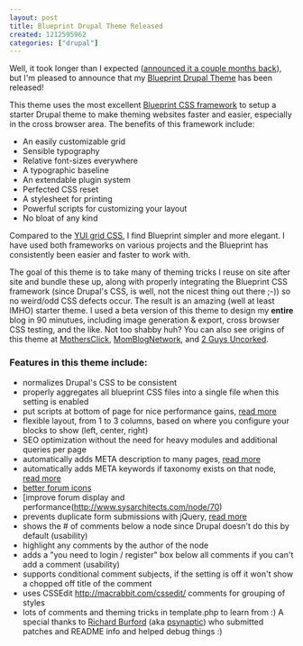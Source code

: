 ```yaml
--- 
layout: post
title: Blueprint Drupal Theme Released
created: 1212595962
categories: ["drupal"]
---
```

Well, it took longer than I expected (<a href="http://drupalmao.com/ted-serbinski-interview">announced it a couple months back</a>), but I'm pleased to announce that my <a href="http://drupal.org/project/blueprint">Blueprint Drupal Theme</a> has been released! 

This theme uses the most excellent <a href="http://code.google.com/p/blueprintcss/">Blueprint CSS framework</a> to setup a starter Drupal theme to make theming websites faster and easier, especially in the cross browser area. The benefits of this framework include:

* An easily customizable grid
* Sensible typography
* Relative font-sizes everywhere
* A typographic baseline
* An extendable plugin system
* Perfected CSS reset
* A stylesheet for printing
* Powerful scripts for customizing your layout
* No bloat of any kind

Compared to the <a href="http://developer.yahoo.com/yui/grids/">YUI grid CSS</a>, I find Blueprint simpler and more elegant. I have used both frameworks on various projects and the Blueprint has consistently been easier and faster to work with.

The goal of this theme is to take many of theming tricks I reuse on site after site and bundle these up, along with properly integrating the Blueprint CSS framework (since Drupal's CSS, is well, not the nicest thing out there ;-)) so no weird/odd CSS defects occur. The result is an amazing (well at least IMHO) starter theme. I used a beta version of this theme to design my **entire** blog in 90 minutues, including image generation & export, cross browser CSS testing, and the like. Not too shabby huh? You can also see origins of this theme at <a href="http://www.mothersclick.com/">MothersClick</a>, <a href="http://www.momblognetwork.com/">MomBlogNetwork</a>, and <a href="http://2guysuncorked.com/">2 Guys Uncorked</a>.

### Features in this theme include:

* normalizes Drupal's CSS to be consistent
* properly aggregates all blueprint CSS files into a single file when this setting is enabled
* put scripts at bottom of page for nice performance gains, [read more](http://developer.yahoo.com/performance/rules.html#js_bottom)
* flexible layout, from 1 to 3 columns, based on where you configure your blocks to show (left, center, right)
* SEO optimization without the need for heavy modules and additional queries per page
* automatically adds META description to many pages, [read more](http://googlewebmastercentral.blogspot.com/2007/09/improve-snippets-with-meta-description.html)
* automatically adds META keywords if taxonomy exists on that node, [read more](http://searchengineland.com/070905-194221.php)
* [better forum icons](http://drupal.org/node/102743#comment-664157)
* [improve forum display and performance(http://www.sysarchitects.com/node/70)
* prevents duplicate form submissions with jQuery, <a href="http://tedserbinski.com/drupal/how-to-prevent-duplicate-posts/">read more</a>
* shows the # of comments below a node since Drupal doesn't do this by default (usability)
* highlight any comments by the author of the node
* adds a "you need to login / register" box below all comments if you can't add a comment (usability)
* supports conditional comment subjects, if the setting is off it won't show a chopped off title of the comment
* uses CSSEdit http://macrabbit.com/cssedit/ comments for grouping of styles
* lots of comments and theming tricks in template.php to learn from :)
A special thanks to <a href="http://freestylesystems.co.uk/">Richard Burford</a> (aka <a href="http://drupal.org/user/93429">psynaptic</a>) who submitted patches and README info and helped debug things :)

